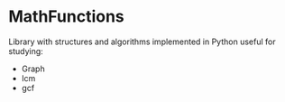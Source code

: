 MathFunctions
=============
Library with structures and algorithms implemented in Python useful for studying:

 * Graph
 * lcm
 * gcf 
